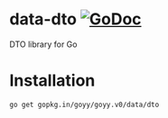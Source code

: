 # data-dto [![GoDoc](http://godoc.org/gopkg.in/goyy/goyy.v0?status.png)](http://godoc.org/gopkg.in/goyy/goyy.v0/data/dto)
DTO library for Go

# Installation
`go get gopkg.in/goyy/goyy.v0/data/dto`
